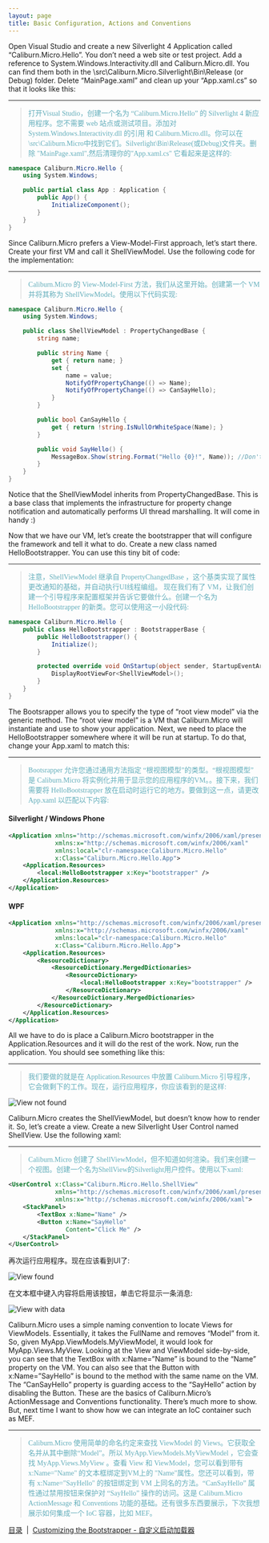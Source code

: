 ```yaml
---
layout: page
title: Basic Configuration, Actions and Conventions
---
```


Open Visual Studio and create a new Silverlight 4 Application called “Caliburn.Micro.Hello”. You don’t need a web site or test project. Add a reference to System.Windows.Interactivity.dll and Caliburn.Micro.dll. You can find them both in the \src\Caliburn.Micro.Silverlight\Bin\Release (or Debug) folder. Delete “MainPage.xaml” and clean up your “App.xaml.cs” so that it looks like this:

---
><font color="#63aebb" face="微软雅黑">打开Visual Studio，创建一个名为 “Caliburn.Micro.Hello” 的 Silverlight 4 新应用程序。您不需要 web 站点或测试项目。添加对 System.Windows.Interactivity.dll 的引用 和 Caliburn.Micro.dll。你可以在\src\Caliburn.Micro中找到它们。Silverlight\Bin\Release(或Debug)文件夹。删除 "MainPage.xaml",然后清理你的"App.xaml.cs" 它看起来是这样的:</font>
 
``` csharp
namespace Caliburn.Micro.Hello {
    using System.Windows;

    public partial class App : Application {
        public App() {
            InitializeComponent();
        }
    }
}
```

Since Caliburn.Micro prefers a View-Model-First approach, let’s start there. Create your first VM and call it ShellViewModel. Use the following code for the implementation:

---
><font color="#63aebb" face="微软雅黑">Caliburn.Micro 的 View-Model-First 方法，我们从这里开始。创建第一个 VM 并将其称为 ShellViewModel。使用以下代码实现:</font>

``` csharp
namespace Caliburn.Micro.Hello {
    using System.Windows;

    public class ShellViewModel : PropertyChangedBase {
        string name;

        public string Name {
            get { return name; }
            set {
                name = value;
                NotifyOfPropertyChange(() => Name);
                NotifyOfPropertyChange(() => CanSayHello);
            }
        }

        public bool CanSayHello {
            get { return !string.IsNullOrWhiteSpace(Name); }
        }

        public void SayHello() {
            MessageBox.Show(string.Format("Hello {0}!", Name)); //Don't do this in real life :)
        }
    }
}
```

Notice that the ShellViewModel inherits from PropertyChangedBase. This is a base class that implements the infrastructure for property change notification and automatically performs UI thread marshalling. It will come in handy :)

Now that we have our VM, let’s create the bootstrapper that will configure the framework and tell it what to do. Create a new class named HelloBootstrapper. You can use this tiny bit of code:

---
><font color="#63aebb" face="微软雅黑">注意，ShellViewModel 继承自 PropertyChangedBase ，这个基类实现了属性更改通知的基础，并自动执行UI线程编组。
现在我们有了 VM，让我们创建一个引导程序来配置框架并告诉它要做什么。创建一个名为 HelloBootstrapper 的新类。您可以使用这一小段代码:</font>

``` csharp
namespace Caliburn.Micro.Hello {
    public class HelloBootstrapper : BootstrapperBase {
        public HelloBootstrapper() {
            Initialize();
        }

        protected override void OnStartup(object sender, StartupEventArgs e) {
            DisplayRootViewFor<ShellViewModel>();
        }
    }
}
```

The Bootsrapper allows you to specify the type of “root view model” via the generic method. The “root view model” is a VM that Caliburn.Micro will instantiate and use to show your application. Next, we need to place the HelloBootstrapper somewhere where it will be run at startup. To do that, change your App.xaml to match this:

---
><font color="#63aebb" face="微软雅黑">Bootsrapper 允许您通过通用方法指定 “根视图模型”的类型。“根视图模型” 是 Caliburn.Micro 将实例化并用于显示您的应用程序的VM。。接下来，我们需要将 HelloBootstrapper 放在启动时运行它的地方。要做到这一点，请更改 App.xaml 以匹配以下内容:</font>

#### Silverlight / Windows Phone
``` xml
<Application xmlns="http://schemas.microsoft.com/winfx/2006/xaml/presentation"
             xmlns:x="http://schemas.microsoft.com/winfx/2006/xaml"
             xmlns:local="clr-namespace:Caliburn.Micro.Hello"
             x:Class="Caliburn.Micro.Hello.App">
    <Application.Resources>
        <local:HelloBootstrapper x:Key="bootstrapper" />
    </Application.Resources>
</Application>
```

#### WPF
``` xml
<Application xmlns="http://schemas.microsoft.com/winfx/2006/xaml/presentation"
             xmlns:x="http://schemas.microsoft.com/winfx/2006/xaml"
             xmlns:local="clr-namespace:Caliburn.Micro.Hello"
             x:Class="Caliburn.Micro.Hello.App">
    <Application.Resources>
        <ResourceDictionary>
            <ResourceDictionary.MergedDictionaries>
                <ResourceDictionary>
                    <local:HelloBootstrapper x:Key="bootstrapper" />
                </ResourceDictionary>
            </ResourceDictionary.MergedDictionaries>
        </ResourceDictionary>
    </Application.Resources>
</Application>
```

All we have to do is place a Caliburn.Micro bootstrapper in the Application.Resources and it will do the rest of the work. Now, run the application. You should see something like this:

---
><font color="#63aebb" face="微软雅黑">我们要做的就是在 Application.Resources 中放置 Caliburn.Micro 引导程序，它会做剩下的工作。现在，运行应用程序，你应该看到的是这样:</font>

![View not found](/public/images/documentation/view-not-found.jpg)

Caliburn.Micro creates the ShellViewModel, but doesn’t know how to render it. So, let’s create a view. Create a new Silverlight User Control named ShellView. Use the following xaml:

---
><font color="#63aebb" face="微软雅黑">Caliburn.Micro 创建了 ShellViewModel，但不知道如何渲染。我们来创建一个视图。创建一个名为ShellView的Silverlight用户控件。使用以下xaml:</font>

``` xml
<UserControl x:Class="Caliburn.Micro.Hello.ShellView"
             xmlns="http://schemas.microsoft.com/winfx/2006/xaml/presentation"
             xmlns:x="http://schemas.microsoft.com/winfx/2006/xaml">
    <StackPanel>
        <TextBox x:Name="Name" />
        <Button x:Name="SayHello"
                Content="Click Me" />
    </StackPanel>
</UserControl>
```

再次运行应用程序。现在应该看到UI了:

![View found](/public/images/documentation/view-found.jpg)

在文本框中键入内容将启用该按钮，单击它将显示一条消息:

![View with data](/public/images/documentation/view-with-data.jpg)

Caliburn.Micro uses a simple naming convention to locate Views for ViewModels. Essentially, it takes the FullName and removes “Model” from it. So, given MyApp.ViewModels.MyViewModel, it would look for MyApp.Views.MyView. Looking at the View and ViewModel side-by-side, you can see that the TextBox with x:Name=”Name” is bound to the “Name” property on the VM. You can also see that the Button with x:Name=”SayHello” is bound to the method with the same name on the VM. The “CanSayHello” property is guarding access to the “SayHello” action by disabling the Button. These are the basics of Caliburn.Micro’s ActionMessage and Conventions functionality. There’s much more to show. But, next time I want to show how we can integrate an IoC container such as MEF.

---
><font color="#63aebb" face="微软雅黑">Caliburn.Micro 使用简单的命名约定来查找 ViewModel 的 Views。它获取全名并从其中删除“Model”。所以 MyApp.ViewModels.MyViewModel ，它会查找 MyApp.Views.MyView 。查看 View 和 ViewModel，您可以看到带有 x:Name="Name" 的文本框绑定到VM上的 "Name"属性。您还可以看到，带有 x:Name="SayHello" 的按钮绑定到 VM 上同名的方法。“CanSayHello” 属性通过禁用按钮来保护对 “SayHello” 操作的访问。这是 Caliburn.Micro ActionMessage 和 Conventions 功能的基础。还有很多东西要展示，下次我想展示如何集成一个 IoC 容器，比如 MEF。</font>

[目录](index)&nbsp;&nbsp;|&nbsp;&nbsp;[Customizing the Bootstrapper - 自定义启动加载器](./bootstrapper)
